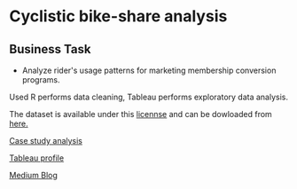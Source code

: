 
# Cyclistic bike-share analysis

## Business Task
* Analyze rider's usage patterns for marketing membership conversion programs.

Used R performs data cleaning, Tableau performs exploratory data analysis.

The dataset is available under this [licennse](https://www.divvybikes.com/data-license-agreement) and can be dowloaded from [here.](https://divvy-tripdata.s3.amazonaws.com/index.html)


[Case study analysis](https://hockchong.medium.com/google-data-analytics-capstone-project-cyclistic-bike-share-analysis-6c42340b3f10)

[Tableau profile](https://public.tableau.com/app/profile/hockchong/viz/GoogleDataAnalyticsCapstoneProjectCyclisticbike-shareanalysis/Cyclisticbike-shareanalysis)

[Medium Blog](https://medium.com/geekculture/google-data-analytics-capstone-project-cyclistic-bike-share-analysis-6c42340b3f10)


